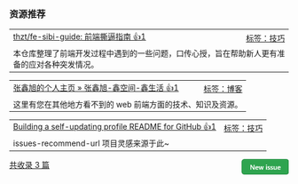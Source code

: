 ### 资源推荐

<table><tr>
<td>
<a href="https://github.com/thzt/fe-sibi-guide">thzt/fe-sibi-guide: 前端撕逼指南 👍1</a>
</td>
<td align="right">
<a href="https://github.com/vhxubo/issues-recommend-url/labels/%E6%8A%80%E5%B7%A7">标签：技巧</a>
</td>
</tr><tr>
<td colspan="2">
本仓库整理了前端开发过程中遇到的一些问题，口传心授，旨在帮助新人更有准备的应对各种突发情况。
</td>
</tr></table>
<table><tr>
<td>
<a href="https://www.zhangxinxu.com/">张鑫旭的个人主页 » 张鑫旭-鑫空间-鑫生活 👍1</a>
</td>
<td align="right">
<a href="https://github.com/vhxubo/issues-recommend-url/labels/%E5%8D%9A%E5%AE%A2">标签：博客</a>
</td>
</tr><tr>
<td colspan="2">
这里有您在其他地方看不到的 web 前端方面的技术、知识及资源。
</td>
</tr></table>
<table><tr>
<td>
<a href="https://simonwillison.net/2020/Jul/10/self-updating-profile-readme/">Building a self-updating profile README for GitHub 👍1</a>
</td>
<td align="right">
<a href="https://github.com/vhxubo/issues-recommend-url/labels/%E6%8A%80%E5%B7%A7">标签：技巧</a>
</td>
</tr><tr>
<td colspan="2">
issues-recommend-url 项目灵感来源于此~
</td>
</tr></table>

<a href="https://github.com/vhxubo/issues-recommend-url/issues/new"><img src=".github/workflows/new_issue.png" align="right" height="28" alt="New issue"></a> 
<a href="https://github.com/vhxubo/issues-recommend-url/issues">共收录 3 篇</a>
